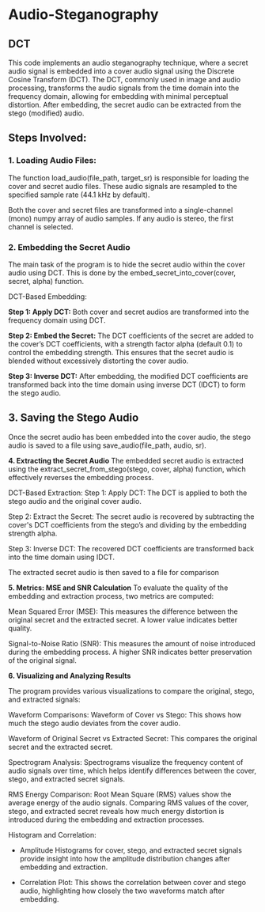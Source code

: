 # Audio-Steganography

## DCT

This code implements an audio steganography technique, where a secret audio signal is embedded into a cover audio signal using the Discrete Cosine Transform (DCT). The DCT, commonly used in image and audio processing, transforms the audio signals from the time domain into the frequency domain, allowing for embedding with minimal perceptual distortion. After embedding, the secret audio can be extracted from the stego (modified) audio.

## Steps Involved: 

### **1. Loading Audio Files:**
The function load_audio(file_path, target_sr) is responsible for loading the cover and secret audio files. These audio signals are resampled to the specified sample rate (44.1 kHz by default).

Both the cover and secret files are transformed into a single-channel (mono) numpy array of audio samples. If any audio is stereo, the first channel is selected.

### **2. Embedding the Secret Audio**
The main task of the program is to hide the secret audio within the cover audio using DCT. This is done by the embed_secret_into_cover(cover, secret, alpha) function.

DCT-Based Embedding:

**Step 1: Apply DCT:** Both cover and secret audios are transformed into the frequency domain using DCT.

**Step 2: Embed the Secret:** The DCT coefficients of the secret are added to the cover’s DCT coefficients, with a strength factor alpha (default 0.1) to control the embedding strength. This ensures that the secret audio is blended without excessively distorting the cover audio.

**Step 3: Inverse DCT:** After embedding, the modified DCT coefficients are transformed back into the time domain using inverse DCT (IDCT) to form the stego audio.

## **3. Saving the Stego Audio**
Once the secret audio has been embedded into the cover audio, the stego audio is saved to a file using save_audio(file_path, audio, sr).

**4. Extracting the Secret Audio**
The embedded secret audio is extracted using the extract_secret_from_stego(stego, cover, alpha) function, which effectively reverses the embedding process.

DCT-Based Extraction:
Step 1: Apply DCT: The DCT is applied to both the stego audio and the original cover audio.

Step 2: Extract the Secret: The secret audio is recovered by subtracting the cover's DCT coefficients from the stego’s and dividing by the embedding strength alpha.

Step 3: Inverse DCT: The recovered DCT coefficients are transformed back into the time domain using IDCT.

The extracted secret audio is then saved to a file for comparison

**5. Metrics: MSE and SNR Calculation**
To evaluate the quality of the embedding and extraction process, two metrics are computed:

Mean Squared Error (MSE): This measures the difference between the original secret and the extracted secret. A lower value indicates better quality.

Signal-to-Noise Ratio (SNR): This measures the amount of noise introduced during the embedding process. A higher SNR indicates better preservation of the original signal.

**6. Visualizing and Analyzing Results**

The program provides various visualizations to compare the original, stego, and extracted signals:

Waveform Comparisons:
Waveform of Cover vs Stego: This shows how much the stego audio deviates from the cover audio.

Waveform of Original Secret vs Extracted Secret: This compares the original secret and the extracted secret.

Spectrogram Analysis:
Spectrograms visualize the frequency content of audio signals over time, which helps identify differences between the cover, stego, and extracted secret signals.

RMS Energy Comparison:
Root Mean Square (RMS) values show the average energy of the audio signals. Comparing RMS values of the cover, stego, and extracted secret reveals how much energy distortion is introduced during the embedding and extraction processes.

Histogram and Correlation:
- Amplitude Histograms for cover, stego, and extracted secret signals provide insight into how the amplitude distribution changes after embedding and extraction.

- Correlation Plot: This shows the correlation between cover and stego audio, highlighting how closely the two waveforms match after embedding.








